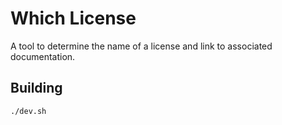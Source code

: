 # Which License

A tool to determine the name of a license and link to associated documentation.


## Building

    ./dev.sh

